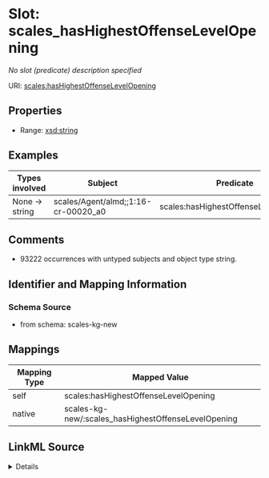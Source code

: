

# Slot: scales_hasHighestOffenseLevelOpening


_No slot (predicate) description specified_





URI: [scales:hasHighestOffenseLevelOpening](http://schemas.scales-okn.org/rdf/scales#hasHighestOffenseLevelOpening)



<!-- no inheritance hierarchy -->








## Properties

* Range: [xsd:string](http://www.w3.org/2001/XMLSchema#string)






## Examples

| Types involved | Subject | Predicate | Object |
| --- | --- | --- | --- |
| None → string | scales/Agent/almd;;1:16-cr-00020_a0 | scales:hasHighestOffenseLevelOpening | Felony |


## Comments

* 93222 occurrences with untyped subjects and object type string.

## Identifier and Mapping Information







### Schema Source


* from schema: scales-kg-new




## Mappings

| Mapping Type | Mapped Value |
| ---  | ---  |
| self | scales:hasHighestOffenseLevelOpening |
| native | scales-kg-new/:scales_hasHighestOffenseLevelOpening |




## LinkML Source

<details>

```yaml
name: scales_hasHighestOffenseLevelOpening
description: No slot (predicate) description specified
comments:
- 93222 occurrences with untyped subjects and object type string.
examples:
- description: None → string
  object:
    example_object: Felony
    example_object_type: string
    example_predicate: scales:hasHighestOffenseLevelOpening
    example_subject: scales/Agent/almd;;1:16-cr-00020_a0
    example_subject_type: None
from_schema: scales-kg-new
rank: 1000
slot_uri: scales:hasHighestOffenseLevelOpening
alias: scales_hasHighestOffenseLevelOpening
range: string

```
</details>